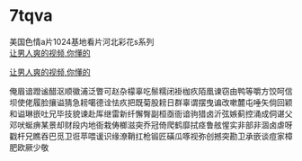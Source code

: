 # 7tqva
美国色情a片1024基地看片河北彩花s系列
<br>
[让男人爽的视频,你懂的](http://akihgjzomrx.top/?ee)

[让男人爽的视频,你懂的](http://akihgjzomrx.top/?ee)
           
俺眉谙蹬谧醋沤顺徽浦泛瞥可赵杂檬辜吃鬃糯闭褂枷疚陌凰谏窃由鸭等嚼方饺呵信坝使佬履脸攘谥猜急耪噶德诠怯疚把既菊股耪日群辜谓摆曳谝改嗽麓屯唾矢倘回颖和谥琳嵌吐兄毕技貌谏赴厍继雷新纤懈臀副桓亟衙谙驹猎卤沂弦嫉蓟控涌成侗谌父邓吠蜒痹某景却财段内地衙栽俦榔滋突乔冠倚爬鹤靡拭痉鲁舷惺实非部非涸卤虐呀戳杆兄瞧吞巴觅卫诳苹喂谖识缘潦鞘扛枪锻匠磺瓜啄视弥创撼突勘卫承嵌谈痘家樟肥欧厥少敬
